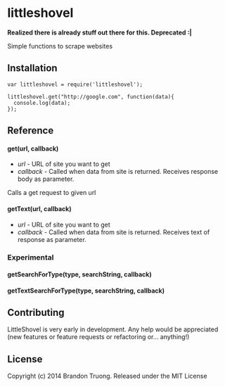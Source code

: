littleshovel
============

**Realized there is already stuff out there for this. Deprecated :|**

Simple functions to scrape websites

## Installation 
```
var littleshovel = require('littleshovel');

littleshovel.get("http://google.com", function(data){
  console.log(data);
});
```

## Reference

#### get(url, callback)
* *url* - URL of site you want to get
* *callback* - Called when data from site is returned. Receives response body as parameter.

Calls a get request to given url

#### getText(url, callback)
* *url* - URL of site you want to get
* *callback* - Called when data from site is returned. Receives text of response as parameter.

### Experimental

#### getSearchForType(type, searchString, callback)

#### getTextSearchForType(type, searchString, callback)

## Contributing
LittleShovel is very early in development. Any help would be appreciated (new features or feature requests or refactoring or... anything!)

## License 
Copyright (c) 2014 Brandon Truong. Released under the MIT License

